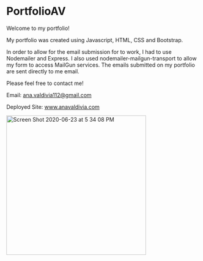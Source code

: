 # PortfolioAV

Welcome to my portfolio! 

My portfolio was created using Javascript, HTML, CSS and Bootstrap. 

In order to allow for the email submission for to work, I had to use Nodemailer and Express. I also used nodemailer-mailgun-transport to allow my form to access MailGun services. The emails submitted on my portfolio are sent directly to me email. 

Please feel free to contact me! 

Email: ana.valdivia112@gmail.com

Deployed Site: www.anavaldivia.com

<img width="365" alt="Screen Shot 2020-06-23 at 5 34 08 PM" src="https://media.giphy.com/media/MDlwNJa5DTjG9B9Jkf/giphy.gif">

